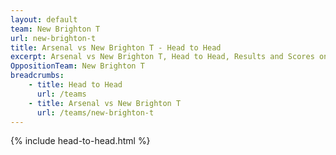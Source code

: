 ```yaml
---
layout: default
team: New Brighton T
url: new-brighton-t
title: Arsenal vs New Brighton T - Head to Head
excerpt: Arsenal vs New Brighton T, Head to Head, Results and Scores on History of Arsenal Football Club
OppositionTeam: New Brighton T
breadcrumbs:
    - title: Head to Head
      url: /teams
    - title: Arsenal vs New Brighton T
      url: /teams/new-brighton-t
---
```


{% include head-to-head.html %}